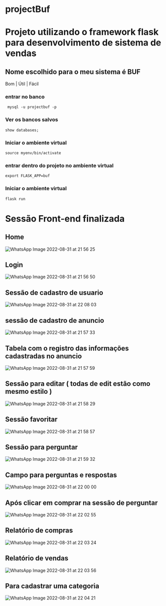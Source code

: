 # projectBuf

# Projeto utilizando o framework flask para desenvolvimento de sistema de vendas 

## Nome escolhido para o meu sistema é BUF 

Bom | Útil | Fácil

 ### entrar no banco 
 
     mysql -u projectbuf -p
 
### Ver os bancos salvos

    show databases;

### Iniciar o ambiente virtual

    source myenv/bin/activate

### entrar dentro do projeto no ambiente virtual 

    export FLASK_APP=buf

### Iniciar o ambiente virtual

    flask run

# Sessão Front-end finalizada 

## Home 

![WhatsApp Image 2022-08-31 at 21 56 25](https://user-images.githubusercontent.com/101062400/187811054-1cbd8e96-51f6-47c5-b062-95a3bdab64d4.jpeg)

## Login 

![WhatsApp Image 2022-08-31 at 21 56 50](https://user-images.githubusercontent.com/101062400/187811143-b6f0b808-a095-4de1-b38c-aa20c1ef2a87.jpeg)

## Sessão de cadastro de usuario 

![WhatsApp Image 2022-08-31 at 22 08 03](https://user-images.githubusercontent.com/101062400/187811184-9500a633-92b5-4479-b007-80ca44802d07.jpeg)

## sessão de cadastro de anuncio 

![WhatsApp Image 2022-08-31 at 21 57 33](https://user-images.githubusercontent.com/101062400/187811227-c259a9f2-3721-4d56-9109-6e71b6b069cf.jpeg)

## Tabela com o registro das informações cadastradas no anuncio 

![WhatsApp Image 2022-08-31 at 21 57 59](https://user-images.githubusercontent.com/101062400/187811277-144a6cb1-742e-443e-a41e-e34727e79bae.jpeg)

## Sessão para editar ( todas de edit estão como mesmo estilo )

![WhatsApp Image 2022-08-31 at 21 58 29](https://user-images.githubusercontent.com/101062400/187811370-495d72ff-12f6-4fa5-8219-c6ac1da6cd13.jpeg)

## Sessão favoritar 

![WhatsApp Image 2022-08-31 at 21 58 57](https://user-images.githubusercontent.com/101062400/187811416-bda28add-74ee-4113-9c00-67c3130e3585.jpeg)

## Sessão para perguntar 

![WhatsApp Image 2022-08-31 at 21 59 32](https://user-images.githubusercontent.com/101062400/187811459-335803b1-95c1-40ce-9959-8e44acac519f.jpeg)

## Campo para perguntas e respostas 

![WhatsApp Image 2022-08-31 at 22 00 00](https://user-images.githubusercontent.com/101062400/187811504-30756b1b-3cf6-43ae-b413-1de41ed06812.jpeg)

## Após clicar em comprar na sessão de perguntar 

![WhatsApp Image 2022-08-31 at 22 02 55](https://user-images.githubusercontent.com/101062400/187811574-5600d658-2b56-4427-b667-09aed00f7298.jpeg)

## Relatório de compras 

![WhatsApp Image 2022-08-31 at 22 03 24](https://user-images.githubusercontent.com/101062400/187811613-fae23711-fa5b-49ab-a46b-b71d8f322dd1.jpeg)

## Relatório de vendas 

![WhatsApp Image 2022-08-31 at 22 03 56](https://user-images.githubusercontent.com/101062400/187811644-b873b635-c41b-4af4-b0ba-9b52b0914f29.jpeg)

## Para cadastrar uma categoria 

![WhatsApp Image 2022-08-31 at 22 04 21](https://user-images.githubusercontent.com/101062400/187811685-653d9afa-8ac6-4a76-a649-5bb35fd645f2.jpeg)
